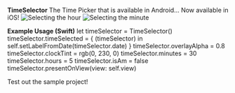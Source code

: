 **TimeSelector**
The Time Picker that is available in Android... Now available in iOS!
![Selecting the hour](https://playr.app/images/timeSelector.jpg)
![Selecting the minute](https://playr.app/images/timeSelector2.jpg)

**Example Usage (Swift)**
    let timeSelector = TimeSelector()
    timeSelector.timeSelected = {
	    (timeSelector) in
		   self.setLabelFromDate(timeSelector.date)
    }
    timeSelector.overlayAlpha = 0.8
    timeSelector.clockTint = rgb(0, 230, 0)
    timeSelector.minutes = 30
    timeSelector.hours = 5
    timeSelector.isAm = false
    timeSelector.presentOnView(view: self.view)

Test out the sample project!

